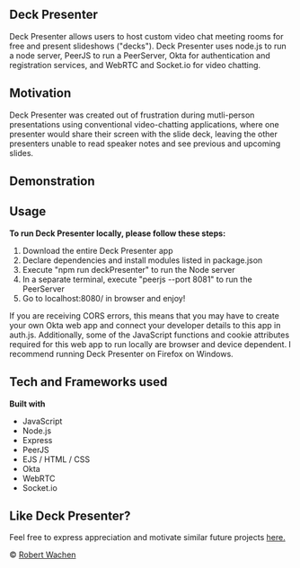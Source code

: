 ## Deck Presenter
Deck Presenter allows users to host custom video chat meeting rooms for free and present slideshows ("decks"). Deck Presenter uses node.js to run a node server, PeerJS to run a PeerServer, Okta for authentication and registration services, and WebRTC and Socket.io for video chatting.

## Motivation
Deck Presenter was created out of frustration during mutli-person presentations using conventional video-chatting applications, where one presenter would share their screen with the slide deck, leaving the other presenters unable to read speaker notes and see previous and upcoming slides.

## Demonstration
<!-- INCLUDE VIDEO -->

## Usage
<b>To run Deck Presenter locally, please follow these steps:</b>
1. Download the entire Deck Presenter app
2. Declare dependencies and install modules listed in package.json
3. Execute "npm run deckPresenter" to run the Node server
4. In a separate terminal, execute "peerjs --port 8081" to run the PeerServer
5. Go to localhost:8080/ in browser and enjoy!

If you are receiving CORS errors, this means that you may have to create your own Okta web app and connect your developer details to this app in auth.js. Additionally, some of the JavaScript functions and cookie attributes required for this web app to run locally are browser and device dependent. I recommend running Deck Presenter on Firefox on Windows.

## Tech and Frameworks used
<b>Built with</b>
- JavaScript
- Node.js
- Express
- PeerJS
- EJS / HTML / CSS
- Okta
- WebRTC
- Socket.io

## Like Deck Presenter?
Feel free to express appreciation and motivate similar future projects [here.](https://paypal.me/robertwachen)

© [Robert Wachen]()